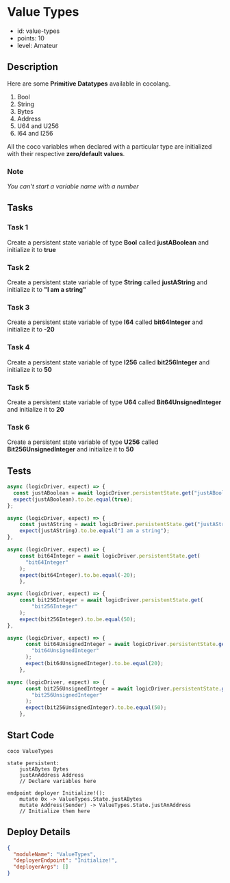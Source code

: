 # Value Types

- id: value-types
- points: 10
- level: Amateur

## Description

Here are some **Primitive Datatypes** available in cocolang.

1. Bool
2. String
3. Bytes
4. Address
5. U64 and U256
6. I64 and I256

All the coco variables when declared with a particular type are initialized with their respective **zero/default values**.

### Note

_You can't start a variable name with a number_

## Tasks

### Task 1

Create a persistent state variable of type **Bool** called **justABoolean** and initialize it to **true**

### Task 2

Create a persistent state variable of type **String** called **justAString** and initialize it to **"I am a string"**

### Task 3

Create a persistent state variable of type **I64** called **bit64Integer** and initialize it to **-20**

### Task 4

Create a persistent state variable of type **I256** called **bit256Integer** and initialize it to **50**

### Task 5

Create a persistent state variable of type **U64** called **Bit64UnsignedInteger** and initialize it to **20**

### Task 6

Create a persistent state variable of type **U256** called **Bit256UnsignedInteger** and initialize it to **50**

## Tests

```javascript
async (logicDriver, expect) => {
  const justABoolean = await logicDriver.persistentState.get("justABoolean");
  expect(justABoolean).to.be.equal(true);
};
```

```javascript
async (logicDriver, expect) => {
    const justAString = await logicDriver.persistentState.get("justAString");
    expect(justAString).to.be.equal("I am a string");
},
```

```javascript
async (logicDriver, expect) => {
    const bit64Integer = await logicDriver.persistentState.get(
      "bit64Integer"
    );
    expect(bit64Integer).to.be.equal(-20);
    },
```

```javascript
async (logicDriver, expect) => {
    const bit256Integer = await logicDriver.persistentState.get(
        "bit256Integer"
    );
    expect(bit256Integer).to.be.equal(50);
},
```

```javascript
async (logicDriver, expect) => {
      const bit64UnsignedInteger = await logicDriver.persistentState.get(
        "bit64UnsignedInteger"
      );
      expect(bit64UnsignedInteger).to.be.equal(20);
    },
```

```javascript
async (logicDriver, expect) => {
      const bit256UnsignedInteger = await logicDriver.persistentState.get(
        "bit256UnsignedInteger"
      );
      expect(bit256UnsignedInteger).to.be.equal(50);
    },
```

## Start Code

```cocolang
coco ValueTypes

state persistent:
    justABytes Bytes
    justAnAddress Address
    // Declare variables here

endpoint deployer Initialize!():
    mutate 0x -> ValueTypes.State.justABytes
    mutate Address(Sender) -> ValueTypes.State.justAnAddress
    // Initialize them here
```

## Deploy Details

```json
{
  "moduleName": "ValueTypes",
  "deployerEndpoint": "Initialize!",
  "deployerArgs": []
}
```
